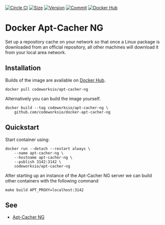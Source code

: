 [![Circle CI](https://circleci.com/gh/codeworksio/docker-apt-cacher-ng.svg?style=shield "CircleCI")](https://circleci.com/gh/codeworksio/docker-apt-cacher-ng)&nbsp;[![Size](https://images.microbadger.com/badges/image/codeworksio/apt-cacher-ng.svg)](http://microbadger.com/images/codeworksio/apt-cacher-ng)&nbsp;[![Version](https://images.microbadger.com/badges/version/codeworksio/apt-cacher-ng.svg)](http://microbadger.com/images/codeworksio/apt-cacher-ng)&nbsp;[![Commit](https://images.microbadger.com/badges/commit/codeworksio/apt-cacher-ng.svg)](http://microbadger.com/images/codeworksio/apt-cacher-ng)&nbsp;[![Docker Hub](https://img.shields.io/docker/pulls/codeworksio/apt-cacher-ng.svg)](https://hub.docker.com/r/codeworksio/apt-cacher-ng/)

Docker Apt-Cacher NG
====================

Set up a repository cache on your network so that once a Linux package is downloaded from an official repository, all other machines will download it from your local area network.

Installation
------------

Builds of the image are available on [Docker Hub](https://hub.docker.com/r/codeworksio/apt-cacher-ng/).

    docker pull codeworksio/apt-cacher-ng

Alternatively you can build the image yourself.

    docker build --tag codeworksio/apt-cacher-ng \
        github.com/codeworksio/docker-apt-cacher-ng

Quickstart
----------

Start container using:

    docker run --detach --restart always \
        --name apt-cacher-ng \
        --hostname apt-cacher-ng \
        --publish 3142:3142 \
        codeworksio/apt-cacher-ng

After starting up an instance of the Apt-Cacher NG server we can build other containers with the following command

    make build APT_PROXY=localhost:3142

See
---

* [Apt-Cacher NG](https://www.unix-ag.uni-kl.de/~bloch/acng/)

